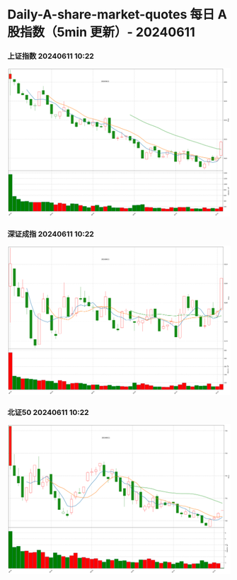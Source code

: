 
# Daily-A-share-market-quotes 每日 A 股指数（5min 更新）- 20240611

### 上证指数 20240611 10:22
![](./fig/2024/6/20240611-sh000001.png)

### 深证成指 20240611 10:22
![](./fig/2024/6/20240611-sz399001.png)

### 北证50 20240611 10:22
![](./fig/2024/6/20240611-bj899050.png)
